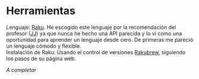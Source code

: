 # Herramientas  
Lenguaje: [Raku](https://www.raku.org/). He escogido este lenguaje por la recomendación del profesor ([JJ](https://github.com/JJ)) ya que nunca he hecho una API parecida y lo vi como una oportunidad para aprender un lenguaje desde cero. De primeras me pareció un lenguaje cómodo y flexible.  
Instalación de Raku: Usando el control de versiones [Rakubrew](https://rakubrew.org/), siguiendo los pasos de su página web.

*A completar*
